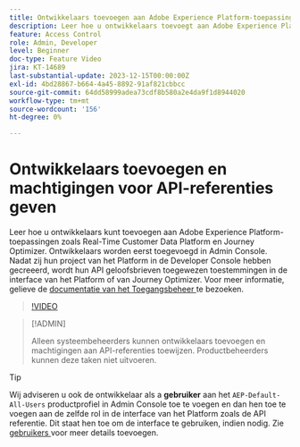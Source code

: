 ```yaml
---
title: Ontwikkelaars toevoegen aan Adobe Experience Platform-toepassingen
description: Leer hoe u ontwikkelaars toevoegt aan Adobe Experience Platform-toepassingen en machtigingen geeft voor API-referenties
feature: Access Control
role: Admin, Developer
level: Beginner
doc-type: Feature Video
jira: KT-14689
last-substantial-update: 2023-12-15T00:00:00Z
exl-id: 4bd28867-b664-4a45-8892-91af821cbbcc
source-git-commit: 64dd58999adea73cdf8b580a2e4da9f1d8944020
workflow-type: tm+mt
source-wordcount: '156'
ht-degree: 0%

---
```


# Ontwikkelaars toevoegen en machtigingen voor API-referenties geven

Leer hoe u ontwikkelaars kunt toevoegen aan Adobe Experience Platform-toepassingen zoals Real-Time Customer Data Platform en Journey Optimizer. Ontwikkelaars worden eerst toegevoegd in Admin Console. Nadat zij hun project van het Platform in de Developer Console hebben gecreeerd, wordt hun API geloofsbrieven toegewezen toestemmingen in de interface van het Platform of van Journey Optimizer. Voor meer informatie, gelieve de [ documentatie van het Toegangsbeheer ](https://experienceleague.adobe.com/docs/experience-platform/access-control/home.html?lang=nl-NL) te bezoeken.

>[!VIDEO](https://video.tv.adobe.com/v/3446404?learn=on&enablevpops&captions=dut)

>[!ADMIN]
>
>Alleen systeembeheerders kunnen ontwikkelaars toevoegen en machtigingen aan API-referenties toewijzen. Productbeheerders kunnen deze taken niet uitvoeren.

>[!TIP]
>
>Wij adviseren u ook de ontwikkelaar als a **gebruiker** aan het `AEP-Default-All-Users` productprofiel in Admin Console toe te voegen en dan hen toe te voegen aan de zelfde rol in de interface van het Platform zoals de API referentie. Dit staat hen toe om de interface te gebruiken, indien nodig. Zie [ gebruikers ](add-users.md) voor meer details toevoegen.

